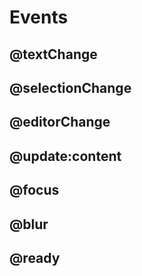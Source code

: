# Events 

## @textChange

## @selectionChange

## @editorChange

## @update:content

## @focus

## @blur

## @ready